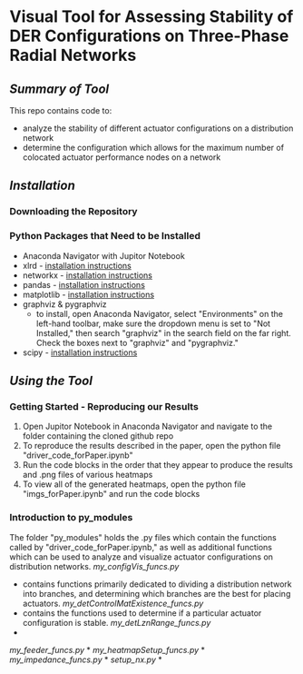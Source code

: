 # **Visual Tool for Assessing Stability of DER Configurations on Three-Phase Radial Networks**
## *Summary of Tool*
This repo contains code to:
* analyze the stability of different actuator configurations on a distribution network
* determine the configuration which allows for the maximum number of colocated actuator performance nodes on a network
## *Installation*
### Downloading the Repository
### Python Packages that Need to be Installed
* Anaconda Navigator with Jupitor Notebook 
* xlrd - [installation instructions](https://xlrd.readthedocs.io/en/latest/installation.html)
* networkx - [installation instructions](https://networkx.org/documentation/stable/install.html)
* pandas - [installation instructions](https://pypi.org/project/pandas/)
* matplotlib - [installation instructions](https://pypi.org/project/matplotlib/)
* graphviz & pygraphviz
  * to install, open Anaconda Navigator, select "Environments" on the left-hand toolbar, make sure the dropdown menu is set to "Not Installed," then search "graphviz" in the search field on the far right. Check the boxes next to "graphviz" and "pygraphviz."
* scipy - [installation instructions](https://pypi.org/project/scipy/)
## *Using the Tool*
### Getting Started - Reproducing our Results
1. Open Jupitor Notebook in Anaconda Navigator and navigate to the folder containing the cloned github repo
2. To reproduce the results described in the paper, open the python file "driver_code_forPaper.ipynb"
3. Run the code blocks in the order that they appear to produce the results and .png files of various heatmaps
4. To view all of the generated heatmaps, open the python file "imgs_forPaper.ipynb" and run the code blocks
### Introduction to py_modules
The folder "py_modules" holds the .py files which contain the functions called by "driver_code_forPaper.ipynb," as well as additional functions which can be used to analyze and visualize actuator configurations on distribution networks.
*my_configVis_funcs.py*
  * contains functions primarily dedicated to dividing a distribution network into branches, and determining which branches are the best for placing actuators.
*my_detControlMatExistence_funcs.py*
  * contains the functions used to determine if a particular actuator configuration is stable.
*my_detLznRange_funcs.py*
  *
*my_feeder_funcs.py*
  *
*my_heatmapSetup_funcs.py*
  *
*my_impedance_funcs.py*
  *
*setup_nx.py*
  *
